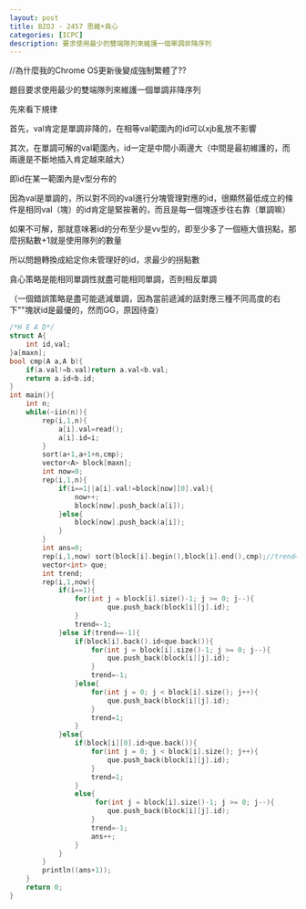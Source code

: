 ```yaml
---
layout: post
title: BZOJ - 2457 思維+貪心
categories: [ICPC]
description: 要求使用最少的雙端隊列來維護一個單調非降序列
---
```


<!--more-->

//為什麼我的Chrome OS更新後變成強制繁體了??

題目要求使用最少的雙端隊列來維護一個單調非降序列

先來看下規律

首先，val肯定是單調非降的，在相等val範圍內的id可以xjb亂放不影響

其次，在單調可解的val範圍內，id一定是中間小兩邊大（中間是最初維護的，而兩邊是不斷地插入肯定越來越大）

即id在某一範圍內是v型分布的

因為val是單調的，所以對不同的val進行分塊管理對應的id，很顯然最低成立的條件是相同val（塊）的id肯定是緊挨著的，而且是每一個塊逐步往右靠（單調嘛）

如果不可解，那就意味著id的分布至少是vv型的，即至少多了一個極大值拐點，那麼拐點數+1就是使用隊列的數量

所以問題轉換成給定你未管理好的id，求最少的拐點數

貪心策略是能相同單調性就盡可能相同單調，否則相反單調

（一個錯誤策略是盡可能遞減單調，因為當前遞減的話對應三種不同高度的右下""塊狀id是最優的，然而GG，原因待查）

```C++
/*H E A D*/
struct A{
    int id,val;
}a[maxn];
bool cmp(A a,A b){
    if(a.val!=b.val)return a.val<b.val;
    return a.id<b.id;
}
int main(){
    int n;
    while(~iin(n)){
        rep(i,1,n){
            a[i].val=read();
            a[i].id=i;
        }
        sort(a+1,a+1+n,cmp);
        vector<A> block[maxn];
        int now=0;
        rep(i,1,n){
            if(i==1||a[i].val!=block[now][0].val){
                now++;
                block[now].push_back(a[i]);
            }else{
                block[now].push_back(a[i]);
            }
        }
        int ans=0;
        rep(i,1,now) sort(block[i].begin(),block[i].end(),cmp);//trend=+1
        vector<int> que;
        int trend;
        rep(i,1,now){
            if(i==1){
                for(int j = block[i].size()-1; j >= 0; j--){
                        que.push_back(block[i][j].id);
                }
                trend=-1;
            }else if(trend==-1){
                if(block[i].back().id<que.back()){
                    for(int j = block[i].size()-1; j >= 0; j--){
                        que.push_back(block[i][j].id);
                    }
                    trend=-1;
                }else{
                    for(int j = 0; j < block[i].size(); j++){
                        que.push_back(block[i][j].id);
                    }
                    trend=1;
                }
            }else{
                if(block[i][0].id>que.back()){
                    for(int j = 0; j < block[i].size(); j++){
                        que.push_back(block[i][j].id);
                    }
                    trend=1;
                }
                else{
                     for(int j = block[i].size()-1; j >= 0; j--){
                        que.push_back(block[i][j].id);
                    }
                    trend=-1;
                    ans++;
                }
            }
        }
        println((ans+1));
    }
    return 0;
}
```